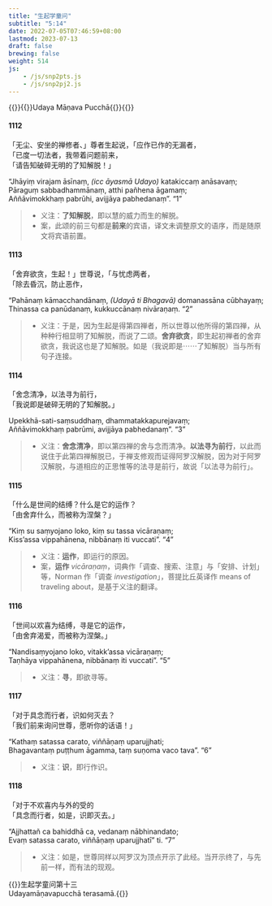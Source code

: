 ```yaml
---
title: "生起学童问"
subtitle: "5:14"
date: 2022-07-05T07:46:59+08:00
lastmod: 2023-07-13
draft: false
brewing: false
weight: 514
js:
    - /js/snp2pts.js
    - /js/snp2pj2.js
---
```



{{<subtitle>}}{{<suttalink src="snp5.14">}}Udaya Māṇava Pucchā{{</suttalink>}}{{</subtitle>}}

#### 1112

「无尘、安坐的禅修者、」尊者生起说，「应作已作的无漏者，  
「已度一切法者，我带着问题前来，  
「请告知破碎无明的了知解脱！」

“Jhāyiṃ virajam āsīnaṃ, <i>(icc āyasmā Udayo)</i> katakiccaṃ anāsavaṃ;  
Pāraguṃ sabbadhammānaṃ, atthi pañhena āgamaṃ;  
Aññāvimokkhaṃ pabrūhi, avijjāya pabhedanaṃ”. <q>1</q>

> - 义注：**了知解脱**，即以慧的威力而生的解脱。
> - 案，此颂的前三句都是**前来**的宾语，译文未调整原文的语序，而是随原文将宾语前置。

#### 1113

「舍弃欲贪，生起！」世尊说，「与忧虑两者，  
「除去昏沉，防止恶作，

“Pahānaṃ kāmacchandānaṃ, <i>(Udayā ti Bhagavā)</i> domanassāna cūbhayaṃ;  
Thinassa ca panūdanaṃ, kukkuccānaṃ nivāraṇaṃ. <q>2</q>

> - 义注：于是，因为生起是得第四禅者，所以世尊以他所得的第四禅，从种种行相显明了知解脱，而说了二颂。**舍弃欲贪**，即生起初禅者的舍弃欲贪，我说这也是了知解脱。如是（我说即是⋯⋯了知解脱）当与所有句子连接。

#### 1114

「舍念清净，以法寻为前行，  
「我说即是破碎无明的了知解脱。」

Upekkhā-sati-saṃsuddhaṃ, dhammatakkapurejavaṃ;  
Aññāvimokkhaṃ pabrūmi, avijjāya pabhedanaṃ”. <q>3</q>

> - 义注：**舍念清净**，即以第四禅的舍与念而清净。**以法寻为前行**，以此而说住于此第四禅解脱已，于禅支修观而证得阿罗汉解脱，因为对于阿罗汉解脱，与道相应的正思惟等的法寻是前行，故说「以法寻为前行」。

#### 1115

「什么是世间的结缚？什么是它的运作？  
「由舍弃什么，而被称为涅槃？」

“Kiṃ su saṃyojano loko, kiṃ su tassa vicāraṇaṃ;  
Kiss’assa vippahānena, nibbānaṃ iti vuccati”. <q>4</q>

> - 义注：**运作**，即运行的原因。
> - 案，**运作** *vicāraṇaṃ*，词典作「调查、搜索、注意」与「安排、计划」等，Norman 作「调查 *investigation*」，菩提比丘英译作 means of traveling about，是基于义注的翻译。

#### 1116

「世间以欢喜为结缚，寻是它的运作，  
「由舍弃渴爱，而被称为涅槃。」

“Nandisaṃyojano loko, vitakk’assa vicāraṇaṃ;  
Taṇhāya vippahānena, nibbānaṃ iti vuccati”. <q>5</q>

> - 义注：**寻**，即欲寻等。

#### 1117

「对于具念而行者，识如何灭去？  
「我们前来询问世尊，愿听你的话语！」

“Kathaṃ satassa carato, viññāṇaṃ uparujjhati;  
Bhagavantaṃ puṭṭhum āgamma, taṃ suṇoma vaco tava”. <q>6</q>

> - 义注：**识**，即行作识。

#### 1118

「对于不欢喜内与外的受的  
「具念而行者，如是，识即灭去。」

“Ajjhattañ ca bahiddhā ca, vedanaṃ nābhinandato;  
Evaṃ satassa carato, viññāṇaṃ uparujjhatī” ti. <q>7</q>

> - 义注：如是，世尊同样以阿罗汉为顶点开示了此经。当开示终了，与先前一样，而有法的现观。


{{<eof>}}生起学童问第十三<br><span class="pi">Udayamāṇavapucchā terasamā.</span>{{</eof>}}